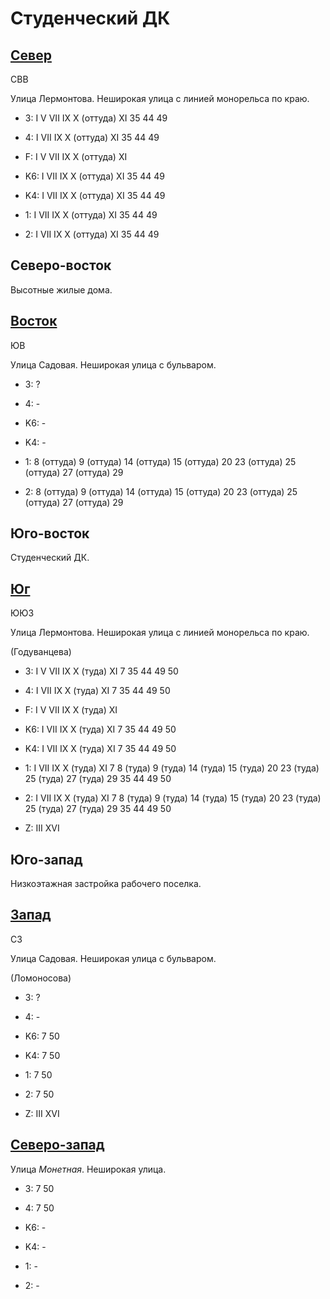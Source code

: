 # Студенческий ДК

## [Север](./10570090.md)

СВВ

Улица Лермонтова.
Неширокая улица с линией монорельса по краю.

* 3:    I   V   VII IX  X (оттуда)  XI
        35  44  49
* 4:    I   VII IX  X (оттуда)  XI
        35  44  49
* F:    I   V   VII IX  X (оттуда)  XI

* K6:   I   VII IX  X (оттуда)  XI
        35  44  49
* K4:   I   VII IX  X (оттуда)  XI
        35  44  49
* 1:    I   VII IX  X (оттуда)  XI
        35  44  49
* 2:    I   VII IX  X (оттуда)  XI
        35  44  49

## Северо-восток

Высотные жилые дома.

## [Восток](./10575095.md)

ЮВ

Улица Садовая.
Неширокая улица с бульваром.

* 3:    ?
* 4:    -

* K6:   -
* K4:   -
* 1:    8 (оттуда)  9 (оттуда)  14 (оттуда) 15 (оттуда) 20
        23 (оттуда) 25 (оттуда) 27 (оттуда) 29
* 2:    8 (оттуда)  9 (оттуда)  14 (оттуда) 15 (оттуда) 20
        23 (оттуда) 25 (оттуда) 27 (оттуда) 29

## Юго-восток

Студенческий ДК.

## [Юг](./10570097.md)

ЮЮЗ

Улица Лермонтова.
Неширокая улица с линией монорельса по краю.

(Годуванцева)

* 3:    I   V   VII IX  X (туда)    XI
        7   35  44  49  50
* 4:    I   VII IX  X (туда)    XI
        7   35  44  49  50
* F:    I   V   VII IX  X (туда)    XI

* K6:   I   VII IX  X (туда)    XI
        7   35  44  49  50
* K4:   I   VII IX  X (туда)    XI
        7   35  44  49  50
* 1:    I   VII IX  X (туда)    XI
        7   8 (туда)    9 (туда)    14 (туда)   15 (туда)
        20  23 (туда)   25 (туда)   27 (туда)   29
        35  44  49  50
* 2:    I   VII IX  X (туда)    XI
        7   8 (туда)    9 (туда)    14 (туда)   15 (туда)
        20  23 (туда)   25 (туда)   27 (туда)   29
        35  44  49  50

* Z:    III XVI

## Юго-запад

Низкоэтажная застройка рабочего поселка.

## [Запад](./10565095.md)

СЗ

Улица Садовая.
Неширокая улица с бульваром.

(Ломоносова)

* 3:    ?
* 4:    -

* K6:   7   50
* K4:   7   50
* 1:    7   50
* 2:    7   50

* Z:    III XVI

## [Северо-запад](./10565090.md)

Улица *Монетная*.
Неширокая улица.

* 3:    7   50
* 4:    7   50

* K6:   -
* K4:   -
* 1:    -
* 2:    -
